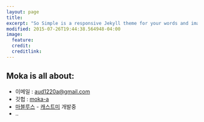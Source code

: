 ```yaml
---
layout: page
title: 
excerpt: "So Simple is a responsive Jekyll theme for your words and images."
modified: 2015-07-26T19:44:38.564948-04:00
image:
  feature: 
  credit: 
  creditlink: 
---
```


## Moka is all about:

* 이메일 : aud1220a@gmail.com
* 깃헙 : [moka-a](http://github.com/moka-a)
* [마블루스](http://www.mavlux.com/) - [캐스트미](http://www.castme.kr) 개발중
* ..

[^1]: Example: *domain.com/category-name/post-title*
